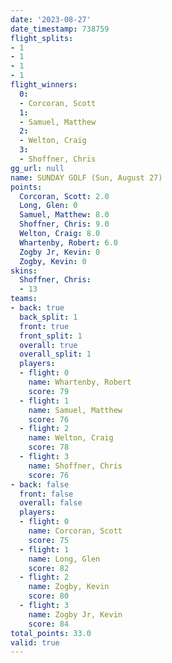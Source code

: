 ```yaml
---
date: '2023-08-27'
date_timestamp: 738759
flight_splits:
- 1
- 1
- 1
- 1
flight_winners:
  0:
  - Corcoran, Scott
  1:
  - Samuel, Matthew
  2:
  - Welton, Craig
  3:
  - Shoffner, Chris
gg_url: null
name: SUNDAY GOLF (Sun, August 27)
points:
  Corcoran, Scott: 2.0
  Long, Glen: 0
  Samuel, Matthew: 8.0
  Shoffner, Chris: 9.0
  Welton, Craig: 8.0
  Whartenby, Robert: 6.0
  Zogby Jr, Kevin: 0
  Zogby, Kevin: 0
skins:
  Shoffner, Chris:
  - 13
teams:
- back: true
  back_split: 1
  front: true
  front_split: 1
  overall: true
  overall_split: 1
  players:
  - flight: 0
    name: Whartenby, Robert
    score: 79
  - flight: 1
    name: Samuel, Matthew
    score: 76
  - flight: 2
    name: Welton, Craig
    score: 78
  - flight: 3
    name: Shoffner, Chris
    score: 76
- back: false
  front: false
  overall: false
  players:
  - flight: 0
    name: Corcoran, Scott
    score: 75
  - flight: 1
    name: Long, Glen
    score: 82
  - flight: 2
    name: Zogby, Kevin
    score: 80
  - flight: 3
    name: Zogby Jr, Kevin
    score: 84
total_points: 33.0
valid: true
---
```

